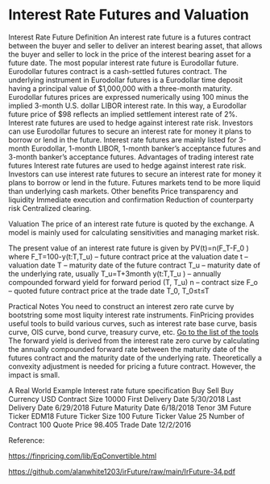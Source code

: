 # Interest Rate Futures and Valuation



Interest Rate Future Definition
An interest rate future is a futures contract between the buyer and seller to deliver an interest bearing asset, that allows the buyer and seller to lock in the price of the interest bearing asset for a future date. The most popular interest rate future is Eurodollar future.
Eurodollar futures contract is a cash-settled futures contract. The underlying instrument in Eurodollar futures is a Eurodollar time deposit having a principal value of $1,000,000 with a three-month maturity. Eurodollar futures prices are expressed numerically using 100 minus the implied 3-month U.S. dollar LIBOR interest rate. In this way, a Eurodollar future price of $98 reflects an implied settlement interest rate of 2%.
	Interest rate futures are used to hedge against interest rate risk. Investors can use Eurodollar futures to secure an interest rate for money it plans to borrow or lend in the future. Interest rate futures are mainly listed for 3-month Eurodollar, 1-month LIBOR, 1-month banker’s acceptance futures and 3-month banker’s acceptance futures.
Advantages of trading interest rate futures
Interest rate futures are used to hedge against interest rate risk. Investors can use interest rate futures to secure an interest rate for money it plans to borrow or lend in the future.  Futures markets tend to be more liquid than underlying cash markets.
Other benefits
	Price transparency and liquidity
	Immediate execution and confirmation
	Reduction of counterparty risk
	Centralized clearing.

Valuation
The price of an interest rate future is quoted by the exchange. A model is mainly used for calculating sensitivities and managing market risk.

The present value of an interest rate future is given by
PV(t)=n(F_T-F_0 )
where
	F_T=100-y(t:T,T_u) – future contract price at the valuation date
	t – valuation date
	T – maturity date of the future contract
	T_u – maturity date of the underlying rate, usually T_u=T+3month
	y(t:T,T_u ) – annually compounded forward yield for forward period (T, T_u)
	n – contract size
	F_o – quoted future contract price at the trade date T_0, T_0≤t≤T

Practical Notes
	You need to construct an interest zero rate curve by bootstring some most liquity interest rate instruments. FinPricing provides useful tools to build various curves, such as interest rate base curve, basis curve, OIS curve, bond curve, treasury curve, etc. <a href="/curveVolList.html">Go to the list of the tools</a>
	The forward yield is derived from the interest rate zero curve by calculating the annually compounded forward rate between the maturity date of the futures contract and the maturity date of the underlying rate.
	Theoretically a convexity adjustment is needed for pricing a future contract. However, the impact is small.

A Real World Example
Interest rate future specification
Buy Sell	Buy
Currency	USD
Contract Size	10000
First Delivery Date	5/30/2018
Last Delivery Date	6/29/2018
Future Maturity Date	6/18/2018
Tenor	3M
Future Ticker	EDM18
Future Ticker Size	100
Future Ticker Value	25
Number of Contract	100
Quote Price	98.405
Trade Date	12/2/2016


Reference:

https://finpricing.com/lib/EqConvertible.html

https://github.com/alanwhite1203/irFuture/raw/main/IrFuture-34.pdf

